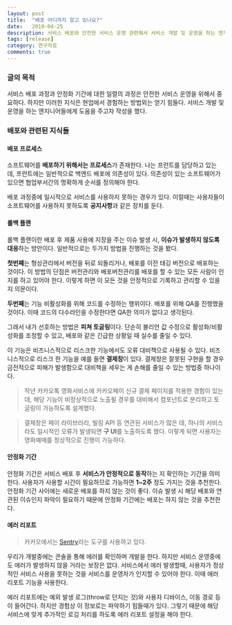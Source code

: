 ```yaml
---
layout: post
title:  "배포 어디까지 알고 있나요?"
date:   2019-04-25
description: 서비스 배포와 안전한 서비스 운영 관련해서 서비스 개발 및 운영을 하는 엔지니어들에게 도움을 주고자 작성을 했다.
tags: [release]
category: 연구자료
comments: true
---
```

### 글의 목적
서비스 배포 과정과 안정화 기간에 대한 일렬의 과정은 안전한 서비스 운영을 위해서 중요하다.
하지만 이러한 지식은 현업에서 경험하는 방법외는 얻기 힘들다. 서비스 개발 및 운영을 하는 엔지니어들에게 도움을 주고자 작성을 했다.

### 배포와 관련된 지식들
#### 배포 프로세스
소프트웨어를 **배포하기 위해서는 프로세스**가 존재한다. 나는 프런트를 담당하고 있는 데, 프런트에는 일반적으로 백엔드 배포에 의존성이 있다.
의존성이 있는 소프트웨어가 있으면 협업부서간의 명확하게 순서를 정의해야 한다.

배포 과정중에 일시적으로 서비스를 사용하지 못하는 경우가 있다. 이럴때는 사용자들이 소프트웨어를 사용하지 못하도록 **공지사항**과 같은 장치를 둔다.

#### 롤백 플랜
롤백 플랜이란 배포 후 제품 사용에 지장을 주는 이슈 발생 시, **이슈가 발생하지 않도록 대응**하는 방안이다.
일반적으로는 두가지 방법을 진행하는 것을 봤다. 

**첫번째**는 형상관리에서 버전을 뒤로 되돌리거나, 배포를 이전 태깅 버전으로 배포하는 것이다.
이 방법의 단점은 버전관리와 배포버전관리를 배포를 할 수 있는 모든 사람이 인지를 하고 있어야 한다. 
이렇게 하면 이 모든 것을 안정적으로 기록하고 관리할 수 있을 지 의문이다.

**두번째**는 기능 비활성화를 위해 코드를 수정하는 행위이다. 배포를 위해 QA를 진행했을 것이다. 
이때 코드의 다수라인을 수정한다면 QA한 의미가 없다고 생각된다.

그래서 내가 선호하는 방법은 **피쳐 토글링**이다. 단순히 불리언 값 수정으로 활성화/비활성화를 조정할 수 있고,
배포와 같은 긴급한 상황일 때 실수를 줄일 수 있다.

이 기능은 비즈니스적으로 리스크한 기능에서도 오류 대비책으로 사용될 수 있다. 비즈니스적으로 리스크 한 기능을 예를 들면 **결제창**이 있다. 결제창은 잘못된 구현을 할 경우 금전적으로 피해가 발생함으로 대비책을 세우는 게 손해를 줄일 수 있는 방법중 하나이다.

> 작년 카카오톡 영화서비스에 카카오페이 신규 결제 페이지를 적용한 경험이 있는 데, 해당 기능이 비정상적으로 노출될 경우를 대비해서 컴포넌트로 분리하고 토글링이 가능하도록 설계했다. 

> 결제창은 페이 라이브러리, 빌링 API 등 연관된 서비스가 많은 데, 하나의 서비스라도 일시적인 오류가 발생되면 **구 UI**를 노출하도록 했다. 이렇게 되면 사용자는 영화예매를 정상적으로 진행이 가능하다.

#### 안정화 기간
안정화 기간은 서비스 배포 후 **서비스가 안정적으로 동작**하는 지 확인하는 기간을 의미한다. 사용자가 사용할 시간이 필요하므로 가능하면 **1~2주** 정도 가지는 것을 추천한다. 안정화 기간 사이에는 새로운 배포를 하지 않는 것이 좋다. 이슈 발생 시 해당 배포와 연관된 이슈인지 파악이 필요하기 때문에 안정화 기간에는 배포는 하지 않는 것을 추천한다.

#### 에러 리포트
> 카카오에서는 [Sentry](https://sentry.io/welcome/)라는 도구를 사용하고 있다.

우리가 개발중에는 콘솔을 통해 에러를 확인하며 개발을 한다. 하지만 서비스 운영중에도 에러가 발생하지 않을 거라는 보장은 없다.
서비스에서 에러 발생할때, 사용자가 정상적인 서비스 사용을 못하는 것을 서비스를 운영자가 인지할 수 있어야 한다.
이때 에러 리포트 기능을 사용한다.

에러 리포트에는 예외 발생 로그(throw로 던지는 것)와 사용자 디바이스, 이동 경로 등이 들어간다. 하지만 경험상 이 정보로는 파악하기 힘들때가 있다.
그렇기 때문에 해당 서비스에 맞게 추가적인 로깅 처리를 하도록 에러 리포트 설정을 해야 한다.